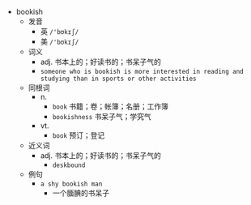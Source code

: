 - bookish
  - 发音
    - 英 `/'bʊkɪʃ/`
    - 美 `/'bʊkɪʃ/`
  - 词义
    - adj. 书本上的；好读书的；书呆子气的
    - `someone who is bookish is more interested in reading and studying than in sports or other activities`
  - 同根词
    - n.
      - `book` 书籍；卷；帐簿；名册；工作簿
      - `bookishness` 书呆子气；学究气
    - vt.
      - `book` 预订；登记
  - 近义词
    - adj. 书本上的；好读书的；书呆子气的
      - `deskbound`
  - 例句
    - `a shy bookish man`
      - 一个腼腆的书呆子

